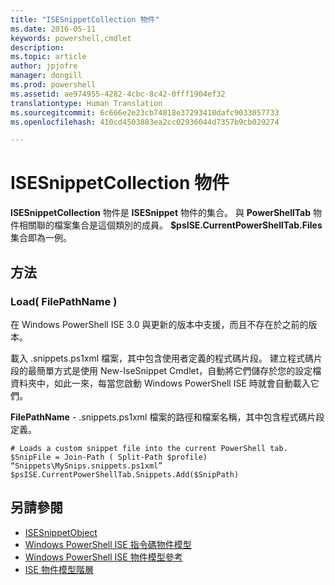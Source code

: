 ```yaml
---
title: "ISESnippetCollection 物件"
ms.date: 2016-05-11
keywords: powershell,cmdlet
description: 
ms.topic: article
author: jpjofre
manager: dongill
ms.prod: powershell
ms.assetid: ae974955-4282-4cbc-8c42-0fff1904ef32
translationtype: Human Translation
ms.sourcegitcommit: 6c666e2e23cb74818e37293410dafc9033057733
ms.openlocfilehash: 410cd4503883ea2cc02936044d7357b9cb029274

---
```


# <a name="the-isesnippetcollection-object"></a>ISESnippetCollection 物件
  **ISESnippetCollection** 物件是 **ISESnippet** 物件的集合。 與 **PowerShellTab** 物件相關聯的檔案集合是這個類別的成員。 **$psISE.CurrentPowerShellTab.Files** 集合即為一例。

## <a name="methods"></a>方法

### <a name="load-filepathname-"></a>Load\( FilePathName \)
  在 Windows PowerShell ISE 3.0 與更新的版本中支援，而且不存在於之前的版本。 

 載入 .snippets.ps1xml 檔案，其中包含使用者定義的程式碼片段。 建立程式碼片段的最簡單方式是使用 New-IseSnippet Cmdlet，自動將它們儲存於您的設定檔資料夾中，如此一來，每當您啟動 Windows PowerShell ISE 時就會自動載入它們。

 **FilePathName** - .snippets.ps1xml 檔案的路徑和檔案名稱，其中包含程式碼片段定義。

```
# Loads a custom snippet file into the current PowerShell tab.
$SnipFile = Join-Path ( Split-Path $profile) “Snippets\MySnips.snippets.ps1xml” $psISE.CurrentPowerShellTab.Snippets.Add($SnipPath)

```

## <a name="see-also"></a>另請參閱
- [ISESnippetObject](The-ISESnippetObject.md) 
- [Windows PowerShell ISE 指令碼物件模型](The-Windows-PowerShell-ISE-Scripting-Object-Model.md) 
- [Windows PowerShell ISE 物件模型參考](Windows-PowerShell-ISE-Object-Model-Reference.md) 
- [ISE 物件模型階層](The-ISE-Object-Model-Hierarchy.md)

  



<!--HONumber=Nov16_HO3-->


